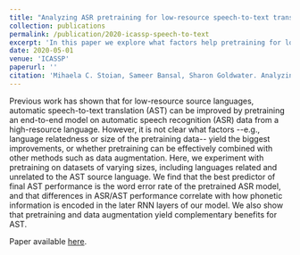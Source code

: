 ```yaml
---
title: "Analyzing ASR pretraining for low-resource speech-to-text translation"
collection: publications
permalink: /publication/2020-icassp-speech-to-text
excerpt: 'In this paper we explore what factors help pretraining for low-resource automatic speech-to-text translation (AST). We show that the word error rate (WER) of the pre-trained automatic speech recognition (ASR) models is likely the best direct predictor of AST performance. Additionally, our analysis suggests that the models with better WER are transparently encoding more language-universal phonetic information in the later RNN layers, and this appears to help with AST.'
date: 2020-05-01
venue: 'ICASSP'
paperurl: ''
citation: 'Mihaela C. Stoian, Sameer Bansal, Sharon Goldwater. Analyzing ASR pretraining for low-resource speech-to-text translation. In Proceedings of ICASSP, 2020.'
---
```


Previous work has shown that for low-resource source languages, automatic speech-to-text translation (AST) can be improved by pretraining an end-to-end model on automatic speech recognition (ASR) data from a high-resource language. However, it is not clear what factors --e.g., language relatedness or size of the pretraining data-- yield the biggest improvements, or whether pretraining can be effectively combined with other methods such as data augmentation. Here, we experiment with pretraining on datasets of varying sizes, including languages related and unrelated to the AST source language. We find that the best predictor of final AST performance is the word error rate of the pretrained ASR model, and that differences in ASR/AST performance correlate with how phonetic information is encoded in the later RNN layers of our model. We also show that pretraining and data augmentation yield complementary benefits for AST. 

Paper available [here](https://arxiv.org/abs/1910.10762).


